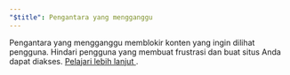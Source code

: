 ```yaml
---
"$title": Pengantara yang mengganggu
---
```


Pengantara yang mengganggu memblokir konten yang ingin dilihat pengguna. Hindari pengguna yang membuat frustrasi dan buat situs Anda dapat diakses. [Pelajari lebih lanjut ](https://support.google.com/webtools/answer/7159932?hl=id).
